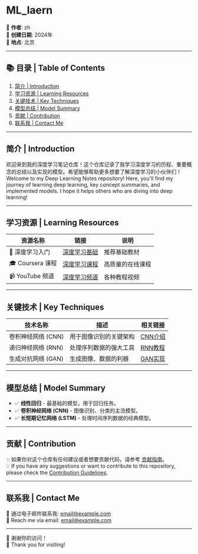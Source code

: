 # ML_laern
🌟 **作者**: zh  
📅 **创建日期**: 2024年  
📍 **地点**: 北京  

---
## 📚 目录 | Table of Contents

1. [简介 | Introduction](#简介--introduction)
2. [学习资源 | Learning Resources](#学习资源--learning-resources)
3. [关键技术 | Key Techniques](#关键技术--key-techniques)
4. [模型总结 | Model Summary](#模型总结--model-summary)
5. [贡献 | Contribution](#贡献--contribution)
6. [联系我 | Contact Me](#联系我--contact-me)

---
## 简介 | Introduction

欢迎来到我的深度学习笔记仓库！这个仓库记录了我学习深度学习的历程、重要概念的总结以及实现的模型。希望能够帮助更多想要了解深度学习的小伙伴们！  
Welcome to my Deep Learning Notes repository! Here, you'll find my journey of learning deep learning, key concept summaries, and implemented models. I hope it helps others who are diving into deep learning!

---

## 学习资源 | Learning Resources

| 资源名称 | 链接 | 说明 |
|---------|------|------|
| 📖 深度学习入门 | [深度学习基础](https://example.com) | 推荐基础教材 |
| 🎓 Coursera 课程 | [深度学习课程](https://example.com) | 高质量的在线课程 |
| 📹 YouTube 频道 | [深度学习频道](https://example.com) | 各种教程视频 |

---

## 关键技术 | Key Techniques

| 技术名称 | 描述 | 相关链接 |
|----------|------|----------|
| 卷积神经网络 (CNN) | 用于图像识别的关键架构 | [CNN介绍](https://example.com) |
| 递归神经网络 (RNN) | 处理序列数据的强大工具 | [RNN教程](https://example.com) |
| 生成对抗网络 (GAN) | 生成图像、数据的利器 | [GAN实现](https://example.com) |

---

## 模型总结 | Model Summary

- ✅ **线性回归** - 最基础的模型，用于回归任务。
- ✅ **卷积神经网络 (CNN)** - 图像识别、分类的主流模型。
- ✅ **长短期记忆网络 (LSTM)** - 处理时间序列数据的经典模型。

---

## 贡献 | Contribution

💡 如果你对这个仓库有任何建议或者想要贡献代码，请参考 [贡献指南](https://example.com)。  
💡 If you have any suggestions or want to contribute to this repository, please check the [Contribution Guidelines](https://example.com).

---

## 联系我 | Contact Me

📧 通过电子邮件联系我: [email@example.com](mailto:email@example.com)  
📧 Reach me via email: [email@example.com](mailto:email@example.com)

---

👋 谢谢你的访问！  
👋 Thank you for visiting!
